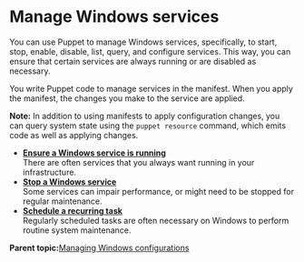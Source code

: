 # Manage Windows services

You can use Puppet to manage Windows services, specifically, to start, stop, enable, disable, list, query, and configure services. This way, you can ensure that certain services are always running or are disabled as necessary.

You write Puppet code to manage services in the manifest. When you apply the manifest, the changes you make to the service are applied.

**Note:** In addition to using manifests to apply configuration changes, you can query system state using the `puppet resource` command, which emits code as well as applying changes.

-   **[Ensure a Windows service is running](ensure_a_windows_service_is_running.md)**  
There are often services that you always want running in your infrastructure.
-   **[Stop a Windows service](stop_a_windows_service.md)**  
Some services can impair performance, or might need to be stopped for regular maintenance.
-   **[Schedule a recurring task](schedule_recurring_windows_task.md)**  
Regularly scheduled tasks are often necessary on Windows to perform routine system maintenance.

**Parent topic:**[Managing Windows configurations](managing_windows_configurations.md)

